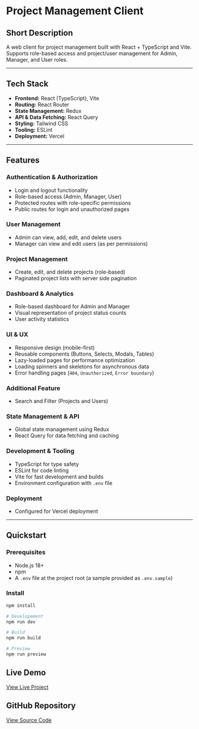 # Project Management Client

## Short Description

A web client for project management built with React + TypeScript and Vite.  
Supports role-based access and project/user management for Admin, Manager, and User roles.

---

## Tech Stack

- **Frontend:** React (TypeScript), Vite
- **Routing:** React Router
- **State Management:** Redux
- **API & Data Fetching:** React Query
- **Styling:** Tailwind CSS
- **Tooling:** ESLint
- **Deployment:** Vercel

---

## Features

### Authentication & Authorization

- Login and logout functionality
- Role-based access (Admin, Manager, User)
- Protected routes with role-specific permissions
- Public routes for login and unauthorized pages

### User Management

- Admin can view, add, edit, and delete users
- Manager can view and edit users (as per permissions)

### Project Management

- Create, edit, and delete projects (role-based)
- Paginated project lists with server side pagination

### Dashboard & Analytics

- Role-based dashboard for Admin and Manager
- Visual representation of project status counts
- User activity statistics

### UI & UX

- Responsive design (mobile-first)
- Reusable components (Buttons, Selects, Modals, Tables)
- Lazy-loaded pages for performance optimization
- Loading spinners and skeletons for asynchronous data
- Error handling pages (`404`, `Unauthorized`, `Error boundary`)

### Additional Feature

- Search and Filter (Projects and Users)

### State Management & API

- Global state management using Redux
- React Query for data fetching and caching

### Development & Tooling

- TypeScript for type safety
- ESLint for code linting
- Vite for fast development and builds
- Environment configuration with `.env` file

### Deployment

- Configured for Vercel deployment

---

## Quickstart

### Prerequisites

- Node.js 18+
- npm
- A `.env` file at the project root (a sample provided as `.env.sample`)

### Install

```bash
npm install

# Developement
npm run dev

# Build
npm run build

# Preview
npm run preview

```

## Live Demo

[View Live Project](https://project-management-portal-client.vercel.app)

## GitHub Repository

[View Source Code](https://github.com/ParveshM/Project-Management-Portal-Client)
